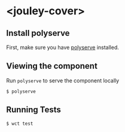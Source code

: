 # \<jouley-cover\>



## Install polyserve

First, make sure you have [polyserve](https://www.npmjs.com/package/polyserve) installed.

## Viewing the component

Run `polyserve` to serve the component locally

```
$ polyserve
```

## Running Tests

```
$ wct test
